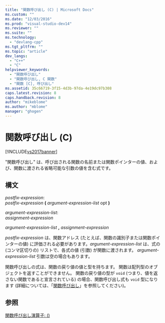 ```yaml
---
title: "関数呼び出し (C) | Microsoft Docs"
ms.custom: ""
ms.date: "12/03/2016"
ms.prod: "visual-studio-dev14"
ms.reviewer: ""
ms.suite: ""
ms.technology: 
  - "devlang-cpp"
ms.tgt_pltfrm: ""
ms.topic: "article"
dev_langs: 
  - "C++"
  - "C"
helpviewer_keywords: 
  - "関数呼び出し"
  - "関数呼び出し, C 関数"
  - "関数 [C], 呼び出し"
ms.assetid: 35c66719-3f15-4d3b-97da-4e19dc97b308
caps.latest.revision: 8
caps.handback.revision: 8
author: "mikeblome"
ms.author: "mblome"
manager: "ghogen"
---
```

# 関数呼び出し (C)
[!INCLUDE[vs2017banner](../assembler/inline/includes/vs2017banner.md)]

"関数呼び出し" は、呼び出される関数の名前または関数ポインターの値、および、関数に渡される省略可能な引数の値を含む式です。  
  
## 構文  
 *postfix\-expression*:  
 *postfix\-expression*  **\(**  *argument\-expression\-list*  opt **\)**  
  
 *argument\-expression\-list*:  
 *assignment\-expression*  
  
 *argument\-expression\-list*  **,**  *assignment\-expression*  
  
 *postfix\-expression* は、関数アドレス \(たとえば、関数の識別子または関数ポインターの値\) に評価される必要があります。*argument\-expression\-list* は、式の \(コンマ区切りの\) リストで、各式の値 \(引数\) が関数に渡されます。  *argument\-expression\-list* 引数は空の場合もあります。  
  
 関数呼び出しの式は、関数の戻り値の値と型を持ちます。  関数は配列型のオブジェクトを返すことができません。  関数の戻り値の型が `void` \(つまり、値を返さない関数であると宣言されている\) の場合、関数呼び出し式も `void` 型になります  \(詳細については、「[関数呼び出し](../c-language/function-calls.md)」を参照してください\)。  
  
## 参照  
 [関数呼び出し演算子: \(\)](../cpp/function-call-operator-parens.md)